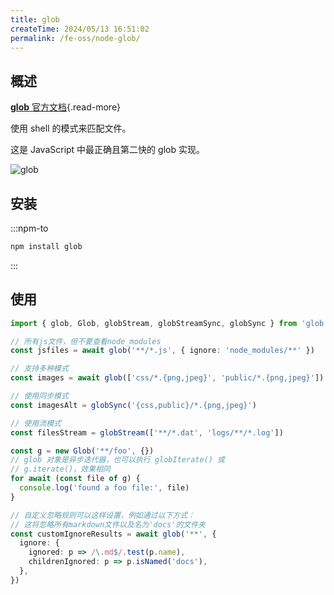 ```yaml
---
title: glob
createTime: 2024/05/13 16:51:02
permalink: /fe-oss/node-glob/
---
```


<Badge text="NodeJS 20 || >=22" />

<RepoCard repo="isaacs/node-glob" />

## 概述

[**glob** 官方文档](https://github.com/isaacs/node-glob){.read-more}

使用 shell 的模式来匹配文件。

这是 JavaScript 中最正确且第二快的 glob 实现。

![glob](https://github.com/isaacs/node-glob/raw/main/logo/glob.png)

## 安装

:::npm-to

```sh
npm install glob
```

:::

## 使用

```ts
import { glob, Glob, globStream, globStreamSync, globSync } from 'glob'
```

```ts
// 所有js文件，但不要查看node_modules
const jsfiles = await glob('**/*.js', { ignore: 'node_modules/**' })

// 支持多种模式
const images = await glob(['css/*.{png,jpeg}', 'public/*.{png,jpeg}'])

// 使用同步模式
const imagesAlt = globSync('{css,public}/*.{png,jpeg}')

// 使用流模式
const filesStream = globStream(['**/*.dat', 'logs/**/*.log'])

const g = new Glob('**/foo', {})
// glob 对象是异步迭代器，也可以执行 globIterate() 或
// g.iterate()，效果相同
for await (const file of g) {
  console.log('found a foo file:', file)
}
```

```ts
// 自定义忽略规则可以这样设置，例如通过以下方式：
// 这将忽略所有markdown文件以及名为'docs'的文件夹
const customIgnoreResults = await glob('**', {
  ignore: {
    ignored: p => /\.md$/.test(p.name),
    childrenIgnored: p => p.isNamed('docs'),
  },
})
```
